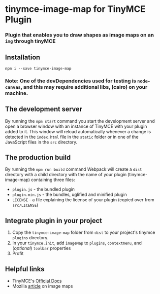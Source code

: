 # tinymce-image-map for TinyMCE Plugin
### Plugin that enables you to draw shapes as image maps on an `img` through tinyMCE

## Installation

`npm i --save tinymce-image-map`

### Note: One of the devDependencies used for testing is `node-canvas`, and this may require additional libs, (cairo) on your machine.

## The development server

By running the `npm start` command you start the development server and open a browser window with an instance of TinyMCE with your plugin added to it. This window will reload automatically whenever a change is detected in the `index.html` file in the `static` folder or in one of the JavaScript files in the `src` directory.

## The production build

By running the `npm run build` command Webpack will create a `dist` directory with a child directory with the name of your plugin (tinymce-image-map) containing three files:

* `plugin.js` - the bundled plugin
* `plugin.min.js` - the bundles, uglified and minified plugin
* `LICENSE` - a file explaining the license of your plugin (copied over from `src/LICENSE`)

## Integrate plugin in your project

1. Copy the `tinymce-image-map` folder from `dist` to your project's tinymce `plugins` directory.
2. In your `tinymce.init`, add `imageMap` to `plugins`, `contextmenu`, and (_optional_) `toolbar` properties
3. Profit

## Helpful links
* TinyMCE's [Official Docs](https://www.tiny.cloud/)
* Mozilla [article](https://developer.mozilla.org/en-US/docs/Learn/HTML/Howto/Add_a_hit_map_on_top_of_an_image) on image maps